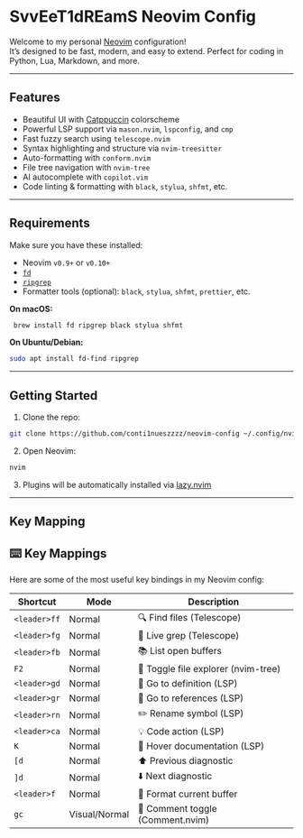 # SvvEeT1dREamS Neovim Config

Welcome to my personal [Neovim](https://neovim.io/) configuration!  
It’s designed to be fast, modern, and easy to extend. Perfect for coding in Python, Lua, Markdown, and more.

---

##  Features


-  Beautiful UI with [Catppuccin](https://github.com/catppuccin/nvim) colorscheme
-  Powerful LSP support via `mason.nvim`, `lspconfig`, and `cmp`
-  Fast fuzzy search using `telescope.nvim`
-  Syntax highlighting and structure via `nvim-treesitter`
-  Auto-formatting with `conform.nvim`
-  File tree navigation with `nvim-tree`
-  AI autocomplete with `copilot.vim`
-  Code linting & formatting with `black`, `stylua`, `shfmt`, etc.


---

## Requirements

Make sure you have these installed:

- Neovim `v0.9+` or `v0.10+` 
- [`fd`](https://github.com/sharkdp/fd)
- [`ripgrep`](https://github.com/BurntSushi/ripgrep)
- Formatter tools (optional): `black`, `stylua`, `shfmt`, `prettier`, etc.

**On macOS:**
```bash
 brew install fd ripgrep black stylua shfmt
```

**On Ubuntu/Debian:** 
```bash
sudo apt install fd-find ripgrep
```
---

## Getting Started

1. Clone the repo:
```bash
git clone https://github.com/conti1nueszzzz/neovim-config ~/.config/nvim
```

2. Open Neovim:
```bash
nvim
```

3.	Plugins will be automatically installed via [lazy.nvim](https://github.com/folke/lazy.nvim)

---

## Key Mapping


## ⌨️ Key Mappings

Here are some of the most useful key bindings in my Neovim config:

| Shortcut     | Mode       | Description                    |
|--------------|------------|--------------------------------|
| `<leader>ff` | Normal     | 🔍 Find files (Telescope)      |
| `<leader>fg` | Normal     | 🔎 Live grep (Telescope)       |
| `<leader>fb` | Normal     | 📚 List open buffers           |
| `F2`         | Normal     | 📁 Toggle file explorer (nvim-tree) |
| `<leader>gd` | Normal     | 📌 Go to definition (LSP)      |
| `<leader>gr` | Normal     | 🔁 Go to references (LSP)      |
| `<leader>rn` | Normal     | ✏️ Rename symbol (LSP)         |
| `<leader>ca` | Normal     | 💡 Code action (LSP)           |
| `K`          | Normal     | 📘 Hover documentation (LSP)   |
| `[d`         | Normal     | ⬆️ Previous diagnostic         |
| `]d`         | Normal     | ⬇️ Next diagnostic             |
| `<leader>f`  | Normal     | 🧼 Format current buffer        |
| `gc`         | Visual/Normal | 💬 Comment toggle (Comment.nvim) |
